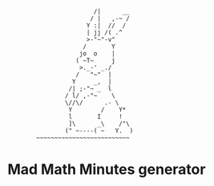 
                            /|      __  
                           / |   ,-~ /  
                          Y :|  //  /    
                          | jj /( .^  
                          >-"~"-v"  
                         /       Y    
                        jo  o    |  
                       ( ~T~     j   
                        >._-' _./   
                       /   "~"  |    
                      Y     _,  |      
                     /| ;-"~ _  l    
                    / l/ ,-"~    \  
                    \//\/      .- \  
                     Y        /    Y*  
                     l       I     ! 
                     ]\      _\    /"\ 
                    (" ~----( ~   Y.  )   
            ~~~~~~~~~~~~~~~~~~~~~~~~~~    
            
# Mad Math Minutes generator
